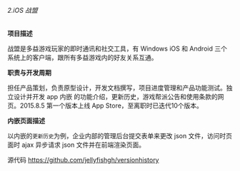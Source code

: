 <!-- - 了解 MVC，MVVM 软件的架构思想，了解 React 和 Angular@1.x 前端数据绑定框架； -->
<!-- - 了解负载均衡，缓存更新等分布式系统的设计思想和策略； -->
<!-- - 了解性能优化等工程化的策略和使用工具； -->
<!-- - 熟悉多线程编程，了解进程间的通信机制； -->

###### 2.iOS 战盟

**项目描述**

战盟是多益游戏玩家的即时通讯和社交工具，有 Windows iOS 和 Android 三个系统上的客户端，跟所有多益游戏内的好友关系互通。

**职责与开发周期**

担任产品策划，负责原型设计，开发文档撰写，项目进度管理和产品功能测试。独立设计并开发 app 内嵌 的功能介绍，更新历史，游戏帮派公告和使用条款的网页。2015.8.5 第一个版本上线 App Store，至离职时已迭代10个版本。

**内嵌页面描述**

以内嵌的`更新历史`为例，企业内部的管理后台提交表单来更改 json 文件，访问时页面时 ajax 异步请求 json 文件并在前端渲染页面。

源代码 <https://github.com/jellyfishgh/versionhistory>
